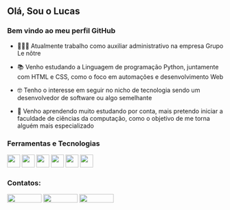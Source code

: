## Olá, Sou o Lucas
### Bem vindo ao meu perfil GitHub



- 👨🏽‍💼 Atualmente trabalho como auxiliar administrativo na empresa Grupo Le nôtre

- 📚 Venho estudando a Linguagem de programação Python, juntamente com HTML e CSS, como o foco em automações e desenvolvimento Web

- 🤓 Tenho o interesse em seguir no nicho de tecnologia sendo um desenvolvedor de software ou algo semelhante

- 🔎 Venho aprendendo muito estudando por conta, mais pretendo iniciar a faculdade de ciências da computação, como o objetivo de me torna alguém mais especializado

### Ferramentas e Tecnologias

<img src="https://cdn.jsdelivr.net/gh/devicons/devicon/icons/python/python-original.svg" width="30" height="30"/>
<img loading="lazy" src="https://cdn.jsdelivr.net/gh/devicons/devicon/icons/git/git-original.svg" width="30" height="30"/>
<img src="https://cdn.jsdelivr.net/gh/devicons/devicon/icons/django/django-plain.svg" width="30" height="30"/>
<img src="https://cdn.jsdelivr.net/gh/devicons/devicon/icons/css3/css3-original.svg" width="30" height="30"/>
<img src="https://cdn.jsdelivr.net/gh/devicons/devicon/icons/html5/html5-original.svg" width="30" height="30"/>
<img src="https://cdn.jsdelivr.net/gh/devicons/devicon/icons/flask/flask-original.svg" width="30" height="30"/>

### Contatos:

<div>
<a href="https://instagram.com/lWcasbr" target="_blank"><img loading="lazy" src="https://img.shields.io/badge/-Instagram-%23E4405F?style=for-the-badge&logo=instagram&logoColor=white" target="_blank" width="80" height="20"></a>
<a href = "mailto:contato@lucasbrasil396@gmail.com"><img loading="lazy" src="https://img.shields.io/badge/Gmail-D14836?style=for-the-badge&logo=gmail&logoColor=white" target="_blank" width="80" height="20"></a>
<a href="https://www.linkedin.com/in/lucas-brasil-silva-845b58185/" target="_blank"><img loading="lazy" src="https://img.shields.io/badge/-LinkedIn-%230077B5?style=for-the-badge&logo=linkedin&logoColor=white" target="_blank" width="80" height="20"></a>   
</div>